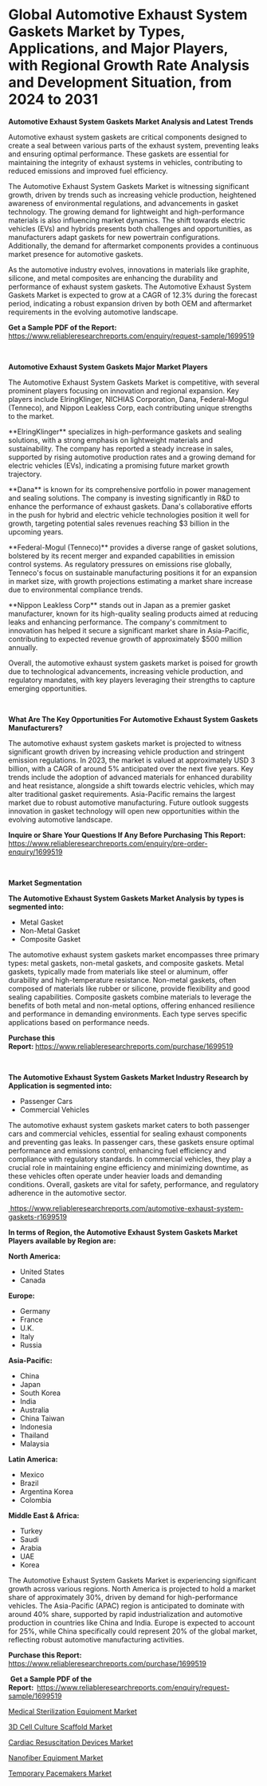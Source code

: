 <p><h1>Global Automotive Exhaust System Gaskets Market by Types, Applications, and Major Players, with Regional Growth Rate Analysis and Development Situation, from 2024 to 2031</h1></p><p><strong>Automotive Exhaust System Gaskets Market Analysis and Latest Trends</strong></p>
<p><p>Automotive exhaust system gaskets are critical components designed to create a seal between various parts of the exhaust system, preventing leaks and ensuring optimal performance. These gaskets are essential for maintaining the integrity of exhaust systems in vehicles, contributing to reduced emissions and improved fuel efficiency.</p><p>The Automotive Exhaust System Gaskets Market is witnessing significant growth, driven by trends such as increasing vehicle production, heightened awareness of environmental regulations, and advancements in gasket technology. The growing demand for lightweight and high-performance materials is also influencing market dynamics. The shift towards electric vehicles (EVs) and hybrids presents both challenges and opportunities, as manufacturers adapt gaskets for new powertrain configurations. Additionally, the demand for aftermarket components provides a continuous market presence for automotive gaskets.</p><p>As the automotive industry evolves, innovations in materials like graphite, silicone, and metal composites are enhancing the durability and performance of exhaust system gaskets. The Automotive Exhaust System Gaskets Market is expected to grow at a CAGR of 12.3% during the forecast period, indicating a robust expansion driven by both OEM and aftermarket requirements in the evolving automotive landscape.</p></p>
<p><strong>Get a Sample PDF of the Report:&nbsp;</strong> <a href="https://www.reliableresearchreports.com/enquiry/request-sample/1699519?utm_campaign=1677&utm_medium=2&utm_source=Github&utm_content=ia&utm_term=20102024&utm_id=automotive-exhaust-system-gaskets">https://www.reliableresearchreports.com/enquiry/request-sample/1699519</a></p>
<p>&nbsp;</p>
<p><strong>Automotive Exhaust System Gaskets Major Market Players</strong></p>
<p><p>The Automotive Exhaust System Gaskets Market is competitive, with several prominent players focusing on innovation and regional expansion. Key players include ElringKlinger, NICHIAS Corporation, Dana, Federal-Mogul (Tenneco), and Nippon Leakless Corp, each contributing unique strengths to the market.</p><p>**ElringKlinger** specializes in high-performance gaskets and sealing solutions, with a strong emphasis on lightweight materials and sustainability. The company has reported a steady increase in sales, supported by rising automotive production rates and a growing demand for electric vehicles (EVs), indicating a promising future market growth trajectory.</p><p>**Dana** is known for its comprehensive portfolio in power management and sealing solutions. The company is investing significantly in R&D to enhance the performance of exhaust gaskets. Dana's collaborative efforts in the push for hybrid and electric vehicle technologies position it well for growth, targeting potential sales revenues reaching $3 billion in the upcoming years.</p><p>**Federal-Mogul (Tenneco)** provides a diverse range of gasket solutions, bolstered by its recent merger and expanded capabilities in emission control systems. As regulatory pressures on emissions rise globally, Tenneco's focus on sustainable manufacturing positions it for an expansion in market size, with growth projections estimating a market share increase due to environmental compliance trends.</p><p>**Nippon Leakless Corp** stands out in Japan as a premier gasket manufacturer, known for its high-quality sealing products aimed at reducing leaks and enhancing performance. The company's commitment to innovation has helped it secure a significant market share in Asia-Pacific, contributing to expected revenue growth of approximately $500 million annually.</p><p>Overall, the automotive exhaust system gaskets market is poised for growth due to technological advancements, increasing vehicle production, and regulatory mandates, with key players leveraging their strengths to capture emerging opportunities.</p></p>
<p>&nbsp;</p>
<p><strong>What Are The Key Opportunities For Automotive Exhaust System Gaskets Manufacturers?</strong></p>
<p><p>The automotive exhaust system gaskets market is projected to witness significant growth driven by increasing vehicle production and stringent emission regulations. In 2023, the market is valued at approximately USD 3 billion, with a CAGR of around 5% anticipated over the next five years. Key trends include the adoption of advanced materials for enhanced durability and heat resistance, alongside a shift towards electric vehicles, which may alter traditional gasket requirements. Asia-Pacific remains the largest market due to robust automotive manufacturing. Future outlook suggests innovation in gasket technology will open new opportunities within the evolving automotive landscape.</p></p>
<p><strong>Inquire or Share Your Questions If Any Before Purchasing This Report:</strong> <a href="https://www.reliableresearchreports.com/enquiry/pre-order-enquiry/1699519?utm_campaign=1677&utm_medium=2&utm_source=Github&utm_content=ia&utm_term=20102024&utm_id=automotive-exhaust-system-gaskets">https://www.reliableresearchreports.com/enquiry/pre-order-enquiry/1699519</a></p>
<p>&nbsp;</p>
<p><strong>Market Segmentation</strong></p>
<p><strong>The Automotive Exhaust System Gaskets Market Analysis by types is segmented into:</strong></p>
<p><ul><li>Metal Gasket</li><li>Non-Metal Gasket</li><li>Composite Gasket</li></ul></p>
<p><p>The automotive exhaust system gaskets market encompasses three primary types: metal gaskets, non-metal gaskets, and composite gaskets. Metal gaskets, typically made from materials like steel or aluminum, offer durability and high-temperature resistance. Non-metal gaskets, often composed of materials like rubber or silicone, provide flexibility and good sealing capabilities. Composite gaskets combine materials to leverage the benefits of both metal and non-metal options, offering enhanced resilience and performance in demanding environments. Each type serves specific applications based on performance needs.</p></p>
<p><strong>Purchase this Report:&nbsp;</strong><a href="https://www.reliableresearchreports.com/purchase/1699519?utm_campaign=1677&utm_medium=2&utm_source=Github&utm_content=ia&utm_term=20102024&utm_id=automotive-exhaust-system-gaskets">https://www.reliableresearchreports.com/purchase/1699519</a></p>
<p>&nbsp;</p>
<p><strong>The Automotive Exhaust System Gaskets Market Industry Research by Application is segmented into:</strong></p>
<p><ul><li>Passenger Cars</li><li>Commercial Vehicles</li></ul></p>
<p><p>The automotive exhaust system gaskets market caters to both passenger cars and commercial vehicles, essential for sealing exhaust components and preventing gas leaks. In passenger cars, these gaskets ensure optimal performance and emissions control, enhancing fuel efficiency and compliance with regulatory standards. In commercial vehicles, they play a crucial role in maintaining engine efficiency and minimizing downtime, as these vehicles often operate under heavier loads and demanding conditions. Overall, gaskets are vital for safety, performance, and regulatory adherence in the automotive sector.</p></p>
<p><a href="https://www.reliableresearchreports.com/automotive-exhaust-system-gaskets-r1699519?utm_campaign=1677&utm_medium=2&utm_source=Github&utm_content=ia&utm_term=20102024&utm_id=automotive-exhaust-system-gaskets">&nbsp;https://www.reliableresearchreports.com/automotive-exhaust-system-gaskets-r1699519</a></p>
<p><strong>In terms of Region, the Automotive Exhaust System Gaskets Market Players available by Region are:</strong></p>
<p>
    <p> <strong> North America: </strong>
        <ul>
            <li>United States</li>
            <li>Canada</li>
        </ul>
        </p> 
    <p> <strong> Europe: </strong>
        <ul>
            <li>Germany</li>
            <li>France</li>
            <li>U.K.</li>
            <li>Italy</li>
            <li>Russia</li>
        </ul>
        </p> 
    <p> <strong> Asia-Pacific: </strong>
        <ul>
            <li>China</li>
            <li>Japan</li>
            <li>South Korea</li>
            <li>India</li>
            <li>Australia</li>
            <li>China Taiwan</li>
            <li>Indonesia</li>
            <li>Thailand</li>
            <li>Malaysia</li>
        </ul>
        </p> 
    <p> <strong> Latin America: </strong>
        <ul>
            <li>Mexico</li>
            <li>Brazil</li>
            <li>Argentina Korea</li>
            <li>Colombia</li>
        </ul>
        </p> 
    <p> <strong> Middle East & Africa: </strong>
        <ul>
            <li>Turkey</li>
            <li>Saudi</li>
            <li>Arabia</li>
            <li>UAE</li>
            <li>Korea</li>
        </ul>
    </p>
    </p>
<p><p>The Automotive Exhaust System Gaskets Market is experiencing significant growth across various regions. North America is projected to hold a market share of approximately 30%, driven by demand for high-performance vehicles. The Asia-Pacific (APAC) region is anticipated to dominate with around 40% share, supported by rapid industrialization and automotive production in countries like China and India. Europe is expected to account for 25%, while China specifically could represent 20% of the global market, reflecting robust automotive manufacturing activities.</p></p>
<p><strong>Purchase this Report: </strong><a href="https://www.reliableresearchreports.com/purchase/1699519?utm_campaign=1677&utm_medium=2&utm_source=Github&utm_content=ia&utm_term=20102024&utm_id=automotive-exhaust-system-gaskets">https://www.reliableresearchreports.com/purchase/1699519</a></p>
<p>&nbsp;<strong>Get a Sample PDF of the Report:&nbsp;&nbsp;</strong><a href="https://www.reliableresearchreports.com/enquiry/request-sample/1699519?utm_campaign=1677&utm_medium=2&utm_source=Github&utm_content=ia&utm_term=20102024&utm_id=automotive-exhaust-system-gaskets">https://www.reliableresearchreports.com/enquiry/request-sample/1699519</a></p>
<p><strong></strong></p>
<p><p><a href="https://www.linkedin.com/pulse/medical-sterilization-equipment-market-overview-forecast-nbxre?utm_campaign=1677&utm_medium=2&utm_source=Github&utm_content=ia&utm_term=20102024&utm_id=automotive-exhaust-system-gaskets">Medical Sterilization Equipment Market</a></p><p><a href="https://www.linkedin.com/pulse/3d-cell-culture-scaffold-revenue-growth-report-2024-koxxe?utm_campaign=1677&utm_medium=2&utm_source=Github&utm_content=ia&utm_term=20102024&utm_id=automotive-exhaust-system-gaskets">3D Cell Culture Scaffold Market</a></p><p><a href="https://www.linkedin.com/pulse/cardiac-resuscitation-devices-market-research-report-vnyge?utm_campaign=1677&utm_medium=2&utm_source=Github&utm_content=ia&utm_term=20102024&utm_id=automotive-exhaust-system-gaskets">Cardiac Resuscitation Devices Market</a></p><p><a href="https://github.com/SanjidaKhan901/Market-Research-Report-List-1/blob/main/nanofiber-equipment-market.md?utm_campaign=1677&utm_medium=2&utm_source=Github&utm_content=ia&utm_term=20102024&utm_id=automotive-exhaust-system-gaskets">Nanofiber Equipment Market</a></p><p><a href="https://www.linkedin.com/pulse/temporary-pacemakers-market-global-regional-analysis-jehye?utm_campaign=1677&utm_medium=2&utm_source=Github&utm_content=ia&utm_term=20102024&utm_id=automotive-exhaust-system-gaskets">Temporary Pacemakers Market</a></p></p>